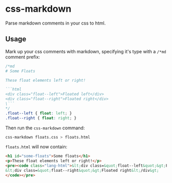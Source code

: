 # css-markdown

Parse markdown comments in your css to html.

## Usage

Mark up your css comments with markdown, specifying it's type with a `/*md` comment prefix:

```css
/*md
# Some Floats

These float elements left or right!

```html
<div class="float--left">Floated left</div>
<div class="float--right">Floated right</div>
\```
*/
.float--left { float: left; }
.float--right { float: right; }
```

Then run the `css-markdown` command:

```bash
css-markdown floats.css > floats.html
```

`floats.html` will now contain:

```html
<h1 id="some-floats">Some floats</h1>
<p>These float elements left or right!</p>
<pre><code class="lang-html">&lt;div class=&quot;float--left&quot;&gt;Floated left&lt;/div&gt;
&lt;div class=&quot;float--right&quot;&gt;Floated right&lt;/div&gt;
</code></pre>
```

